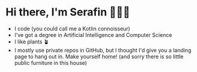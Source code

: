 # Hi there, I'm Serafin 👨🏽‍💻
- I code (you could call me a Kotlin connoisseur)
- I've got a degree in Artificial Intelligence and Computer Science
- I like plants 🪴
- I mostly use private repos in GitHub, but I thought I'd give you a landing page to hang out in. Make yourself home! (and sorry there is so little public furniture in this house)
